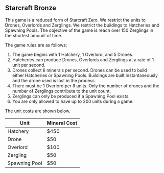 Starcraft Bronze
----------------

This game is a reduced form of Starcraft Zero. We restrict the units to Drones,
Overlords and Zerglings. We restrict the buildings to Hatcheries and Spawning
Pools. The objective of the game is reach over 150 Zerglings in the shortest
amount of time.

The game rules are as follows:

1. The game begins with 1 Hatchery, 1 Overlord, and 5 Drones.
2. Hatcheries can produce Drones, Overlords and Zerglings at a rate of 1 unit
   per second.
3. Drones collect 8 minerals per second. Drones can be used to build either
   Hatcheries or Spawning Pools. Buildings are built instantaneously and the
   drone used is lost in the process.
4. There must be 1 Overlord per 8 units. Only the number of drones and the
   number of Zerglings contribute to the unit count.
5. Zerglings can only be produced if a Spawning Pool exists.
6. You are only allowed to have up to 200 units during a game.

The unit costs are shown below.

| Unit          | Mineral Cost  |
|---------------|---------------|
| Hatchery      | $450          |
| Drone         | $50           |
| Overlord      | $100          |
| Zergling      | $50           |
| Spawning Pool | $50           |
